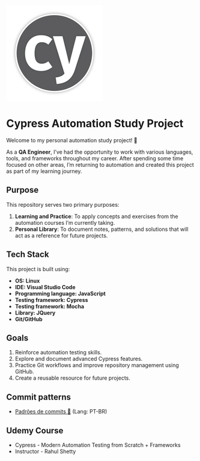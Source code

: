 ![cypress](/cypress/resources/cypress.png)

# Cypress Automation Study Project

Welcome to my personal automation study project! 🎉  

As a **QA Engineer**, I’ve had the opportunity to work with various languages, tools, and frameworks throughout my career. After spending some time focused on other areas, I’m returning to automation and created this project as part of my learning journey.

## Purpose

This repository serves two primary purposes:
1. **Learning and Practice**: To apply concepts and exercises from the automation courses I’m currently taking.
2. **Personal Library**: To document notes, patterns, and solutions that will act as a reference for future projects.

## Tech Stack

This project is built using:
- **OS: Linux**
- **IDE: Visual Studio Code**  
- **Programming language: JavaScript**  
- **Testing framework: Cypress**  
- **Testing framework: Mocha**
- **Library: JQuery**
- **Git/GitHub**  

## Goals

1. Reinforce automation testing skills.  
2. Explore and document advanced Cypress features.  
3. Practice Git workflows and improve repository management using GitHub.  
4. Create a reusable resource for future projects.

## Commit patterns
* [Padrões de commits 📜](https://github.com/iuricode/padroes-de-commits) (Lang: PT-BR)

## Udemy Course
* Cypress - Modern Automation Testing from Scratch + Frameworks
* Instructor - Rahul Shetty
